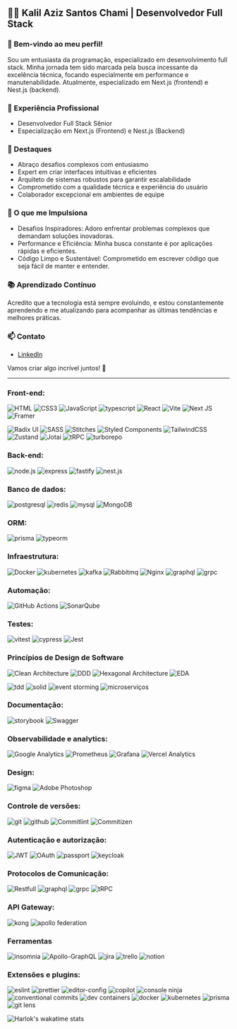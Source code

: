 ## 👨‍💻 Kalil Aziz Santos Chami | Desenvolvedor Full Stack

### 🚀 Bem-vindo ao meu perfil! <br>
Sou um entusiasta da programação, especializado em desenvolvimento full stack. Minha jornada tem sido marcada pela busca incessante da excelência técnica, focando especialmente em performance e manutenabilidade. Atualmente, especializado em Next.js (frontend) e Nest.js (backend).

### 💼 Experiência Profissional

- Desenvolvedor Full Stack Sênior
- Especialização em Next.js (Frontend) e Nest.js (Backend)

### 🌟 Destaques

- Abraço desafios complexos com entusiasmo
- Expert em criar interfaces intuitivas e eficientes
- Arquiteto de sistemas robustos para garantir escalabilidade
- Comprometido com a qualidade técnica e experiência do usuário
- Colaborador excepcional em ambientes de equipe

### 🚀 O que me Impulsiona

- Desafios Inspiradores: Adoro enfrentar problemas complexos que demandam soluções inovadoras.
- Performance e Eficiência: Minha busca constante é por aplicações rápidas e eficientes.
- Código Limpo e Sustentável: Comprometido em escrever código que seja fácil de manter e entender.

### 📚 Aprendizado Contínuo
Acredito que a tecnologia está sempre evoluindo, e estou constantemente aprendendo e me atualizando para acompanhar as últimas tendências e melhores práticas.

### 📫 Contato

- [LinkedIn](https://www.linkedin.com/in/kalil-aziz/)

Vamos criar algo incrível juntos! 🚀

<hr>

### Front-end:
![HTML](https://img.shields.io/badge/-HTML-0D1117?style=for-the-badge&logo=html5&logoColor=orange&labelColor=0d1117&color=0d1117)
![CSS3](https://img.shields.io/badge/css3-%231572B6.svg?style=for-the-badge&logo=css3&logoColor=blue&labelColor=0d1117&color=0d1117)
![JavaScript](https://img.shields.io/badge/-JavaScript-0D1117?style=for-the-badge&logo=javascript&labelColor=0d1117&color=0d1117)
![typescript](https://img.shields.io/badge/-typescript-0D1117?style=for-the-badge&logo=typescript&labelColor=0d1117&color=0d1117)
![React](https://img.shields.io/badge/-React-0D1117?style=for-the-badge&logo=react&labelColor=0d1117&color=0d1117)
![Vite](https://img.shields.io/badge/vite-%23646CFF.svg?style=for-the-badge&logo=vite&labelColor=0d1117&color=0d1117)
![Next JS](https://img.shields.io/badge/Next-black?style=for-the-badge&logo=next.js&labelColor=0d1117&color=0d1117)
![Framer](https://img.shields.io/badge/Framer-black?style=for-the-badge&logo=framer&logoColor=blue&labelColor=0d1117&color=0d1117)

![Radix UI](https://img.shields.io/badge/radix%20ui-161618.svg?style=for-the-badge&logo=radix-ui&labelColor=0d1117&color=0d1117)
![SASS](https://img.shields.io/badge/SASS-hotpink.svg?style=for-the-badge&logo=SASS&labelColor=0d1117&color=0d1117)
![Stitches](https://img.shields.io/badge/-Stitches-0D1117?style=for-the-badge&logo=json&labelColor=0d1117&color=0d1117)
![Styled Components](https://img.shields.io/badge/styled--components-DB7093?style=for-the-badge&logo=styled-components&labelColor=0d1117&color=0d1117)
![TailwindCSS](https://img.shields.io/badge/tailwindcss-%2338B2AC.svg?style=for-the-badge&logo=tailwind-css&labelColor=0d1117&color=0d1117)
![Zustand](https://img.shields.io/badge/-Zustand-0D1117?style=for-the-badge&logo=json&labelColor=0d1117&color=0d1117)
![Jotai](https://img.shields.io/badge/-Jotai-0D1117?style=for-the-badge&logo=json&labelColor=0d1117&color=0d1117)
![tRPC](https://img.shields.io/badge/-t--RPC-0D1117?style=for-the-badge&logo=json&labelColor=0d1117&color=0d1117)
![turborepo](https://img.shields.io/badge/-turbo--repo-0D1117?style=for-the-badge&logo=json&labelColor=0D1117)

### Back-end:
![node.js](https://img.shields.io/badge/-node-0D1117?style=for-the-badge&logo=node.js&labelColor=0d1117&color=0d1117)
![express](https://img.shields.io/badge/-express-0D1117?style=for-the-badge&logo=express&labelColor=0d1117&color=0d1117)
![fastify](https://img.shields.io/badge/-fastify-0D1117?style=for-the-badge&logo=fastify&labelColor=0d1117&color=0d1117)
![nest.js](https://img.shields.io/badge/-nest-0D1117?style=for-the-badge&logo=nestjs&labelColor=0d1117&color=0d1117)

### Banco de dados:
![postgresql](https://img.shields.io/badge/-postgresql-0D1117?style=for-the-badge&logo=postgresql&labelColor=0d1117&color=0d1117)
![redis](https://img.shields.io/badge/redis-0D1117?style=for-the-badge&logo=redis&labelColor=0d1117&color=0d1117)
![mysql](https://img.shields.io/badge/-mysql-0D1117?style=for-the-badge&logo=mysql&labelColor=0d1117&color=0d1117)
![MongoDB](https://img.shields.io/badge/-mongoDb-0D1117?style=for-the-badge&logo=mongodb&labelColor=0d1117&color=0d1117)

### ORM:
![prisma](https://img.shields.io/badge/-prisma-0D1117?style=for-the-badge&logo=prisma&labelColor=0d1117&color=0d1117)
![typeorm](https://img.shields.io/badge/-typeorm-0D1117?style=for-the-badge&logo=json&labelColor=0d1117&color=0d1117)

### Infraestrutura:
![Docker](https://img.shields.io/badge/docker-0D1117?style=for-the-badge&logo=docker&labelColor=0d1117&color=0d1117)
![kubernetes](https://img.shields.io/badge/kubernetes-0D1117?style=for-the-badge&logo=kubernetes&labelColor=0d1117&color=0d1117)
![kafka](https://img.shields.io/badge/Apache%20Kafka-0D1117?style=for-the-badge&logo=apachekafka&labelColor=0d1117&color=0d1117)
![Rabbitmq](https://img.shields.io/badge/Rabbitmq-0D1117?style=for-the-badge&logo=rabbitmq&labelColor=0d1117&color=0d1117)
![Nginx](https://img.shields.io/badge/nginx-0D1117?style=for-the-badge&logo=nginx&labelColor=0d1117&color=0d1117)
![graphql](https://img.shields.io/badge/GraphQL-0D1117?style=for-the-badge&logo=graphql&labelColor=0d1117&color=0d1117)
![grpc](https://img.shields.io/badge/-grpc-0D1117?style=for-the-badge&logo=json&labelColor=0D1117)

### Automação:
![GitHub Actions](https://img.shields.io/badge/github%20actions-%232671E5.svg?style=for-the-badge&logo=githubactions&labelColor=0d1117&color=0d1117)
![SonarQube](https://img.shields.io/badge/SonarQube-black?style=for-the-badge&logo=sonarqube&labelColor=0d1117&color=0d1117)

### Testes:
![vitest](https://img.shields.io/badge/-vitest-0D1117?style=for-the-badge&logo=vite&labelColor=0d1117&color=0d1117)
![cypress](https://img.shields.io/badge/-cypress-0D1117?style=for-the-badge&logo=cypress&labelColor=0d1117&color=0d1117)
![Jest](https://img.shields.io/badge/-jest-%23C21325?style=for-the-badge&logo=jest&labelColor=0d1117&color=0d1117)

### Princípios de Design de Software
![Clean Architecture](https://img.shields.io/badge/-Clean%20Architecture-0D1117?style=for-the-badge&logo=json&labelColor=0D1117)
![DDD](https://img.shields.io/badge/-DDD-0D1117?style=for-the-badge&logo=json&labelColor=0D1117)
![Hexagonal Architecture](https://img.shields.io/badge/-Hexagonal%20Architecture-0D1117?style=for-the-badge&logo=json&labelColor=0D1117)
![EDA](https://img.shields.io/badge/-EDA-0D1117?style=for-the-badge&logo=json&labelColor=0D1117)

![tdd](https://img.shields.io/badge/-tdd-0D1117?style=for-the-badge&logo=json&labelColor=0D1117)
![solid](https://img.shields.io/badge/-solid-0D1117?style=for-the-badge&logo=json&labelColor=0D1117)
![event storming](https://img.shields.io/badge/-event%20storming-0D1117?style=for-the-badge&logo=json&labelColor=0D1117)
![microserviços](https://img.shields.io/badge/-microservices-0D1117?style=for-the-badge&logo=json&labelColor=0D1117)

### Documentação:
![storybook](https://img.shields.io/badge/-storybook-0D1117?style=for-the-badge&logo=storybook&labelColor=0d1117&color=0d1117)
![Swagger](https://img.shields.io/badge/-Swagger-%23Clojure?style=for-the-badge&logo=swagger&labelColor=0d1117&color=0d1117)

### Observabilidade e analytics:
![Google Analytics](https://img.shields.io/badge/-google%20analytics-0D1117?style=for-the-badge&logo=json&labelColor=0d1117&color=0d1117)
![Prometheus](https://img.shields.io/badge/Prometheus-E6522C?style=for-the-badge&logo=Prometheus&labelColor=0d1117&color=0d1117)
![Grafana](https://img.shields.io/badge/grafana-%23F46800.svg?style=for-the-badge&logo=grafana&labelColor=0d1117&color=0d1117)
![Vercel Analytics](https://img.shields.io/badge/vercel%20analytics-%23000000.svg?style=for-the-badge&logo=vercel&labelColor=0d1117&color=0d1117)

### Design:
![figma](https://img.shields.io/badge/-figma-0D1117?style=for-the-badge&logo=figma&labelColor=0d1117&color=0d1117)
![Adobe Photoshop](https://img.shields.io/badge/adobe%20photoshop-%2331A8FF.svg?style=for-the-badge&logo=adobe%20photoshop&labelColor=0d1117&color=0d1117)

### Controle de versões:
![git](https://img.shields.io/badge/-git-0D1117?style=for-the-badge&logo=git&labelColor=0d1117&color=0d1117)
![github](https://img.shields.io/badge/-github-0D1117?style=for-the-badge&logo=github&labelColor=0d1117&color=0d1117)
![Commitlint](https://img.shields.io/badge/-commitlint-0D1117?style=for-the-badge&logo=json&labelColor=0d1117&color=0d1117)
![Commitizen](https://img.shields.io/badge/-commitizen-0D1117?style=for-the-badge&logo=json&labelColor=0d1117&color=0d1117)

### Autenticação e autorização:
![JWT](https://img.shields.io/badge/JWT-black?style=for-the-badge&logo=JSON%20web%20tokens&labelColor=0d1117&color=0d1117)
![OAuth](https://img.shields.io/badge/OAuth-black?style=for-the-badge&logo=json&labelColor=0d1117&color=0d1117)
![passport](https://img.shields.io/badge/passport-black?style=for-the-badge&logo=JSON%20web%20tokens&labelColor=0d1117&color=0d1117)
![keycloak](https://img.shields.io/badge/keycloak-black?style=for-the-badge&logo=json&labelColor=0d1117&color=0d1117)

### Protocolos de Comunicação:
![Restfull](https://img.shields.io/badge/-restfull-0D1117?style=for-the-badge&logo=json&labelColor=0D1117)
![graphql](https://img.shields.io/badge/GraphQL-0D1117?style=for-the-badge&logo=graphql&labelColor=0D1117&textColor=0D1117)
![grpc](https://img.shields.io/badge/-grpc-0D1117?style=for-the-badge&logo=json&labelColor=0D1117)
![tRPC](https://img.shields.io/badge/-t--RPC-0D1117?style=for-the-badge&logo=json&labelColor=0d1117&color=0d1117)

### API Gateway:
![kong](https://img.shields.io/badge/-kong-0D1117?style=for-the-badge&logo=json&labelColor=0D1117)
![apollo federation](https://img.shields.io/badge/-apollo%20federation-0D1117?style=for-the-badge&logo=json&labelColor=0D1117)

### Ferramentas
![insomnia](https://img.shields.io/badge/-insomnia-0D1117?style=for-the-badge&logo=insomnia&labelColor=0d1117&color=0d1117)
![Apollo-GraphQL](https://img.shields.io/badge/-ApolloGraphQL-311C87?style=for-the-badge&logo=apollo-graphql&labelColor=0d1117&color=0d1117)
![jira](https://img.shields.io/badge/-jira-0D1117?style=for-the-badge&logo=jira&labelColor=0d1117&color=0d1117)
![trello](https://img.shields.io/badge/-trello-0D1117?style=for-the-badge&logo=trello&labelColor=0d1117&color=0d1117)
![notion](https://img.shields.io/badge/-notion-0D1117?style=for-the-badge&logo=notion&labelColor=0d1117&color=0d1117)

### Extensões e plugins:
![eslint](https://img.shields.io/badge/-eslint-0D1117?style=for-the-badge&logo=eslint&labelColor=0d1117&color=0d1117)
![prettier](https://img.shields.io/badge/-prettier-0D1117?style=for-the-badge&logo=prettier&labelColor=0d1117&color=0d1117)
![editor-config](https://img.shields.io/badge/-editorconfig-0D1117?style=for-the-badge&logo=json&labelColor=0D1117)
![copilot](https://img.shields.io/badge/-copilot-0D1117?style=for-the-badge&logo=json&labelColor=0D1117)
![console ninja](https://img.shields.io/badge/-console%20ninja-0D1117?style=for-the-badge&logo=json&labelColor=0D1117)
![conventional commits](https://img.shields.io/badge/-conventional%20commits-0D1117?style=for-the-badge&logo=json&labelColor=0D1117)
![dev containers](https://img.shields.io/badge/-dev%20containers-0D1117?style=for-the-badge&logo=json&labelColor=0D1117)
![docker](https://img.shields.io/badge/-docker-0D1117?style=for-the-badge&logo=json&labelColor=0D1117)
![kubernetes](https://img.shields.io/badge/-kubernetes-0D1117?style=for-the-badge&logo=json&labelColor=0D1117)
![prisma](https://img.shields.io/badge/-prisma-0D1117?style=for-the-badge&logo=json&labelColor=0D1117)
![git lens](https://img.shields.io/badge/-git%20lens-0D1117?style=for-the-badge&logo=json&labelColor=0D1117)

![Harlok's wakatime stats](https://github-readme-stats.vercel.app/api/wakatime?username=KalilAziz\&theme=dark&layout=compact&langs_count=6)
